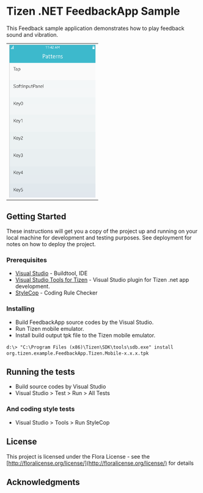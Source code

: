 # Tizen .NET FeedbackApp Sample

This Feedback sample application demonstrates how to play feedback sound and vibration.

<table>
<tr>
<td>
<center><img src='FeedbackApp.png' height=400></center>
</td>
</tr>
</table>

## Getting Started

These instructions will get you a copy of the project up and running on your local machine for development and testing purposes. See deployment for notes on how to deploy the project.

### Prerequisites

* [Visual Studio](https://www.visualstudio.com/) - Buildtool, IDE
* [Visual Studio Tools for Tizen](https://developer.tizen.org/development/tizen-.net-preview/visual-studio-tools-tizen) - Visual Studio plugin for Tizen .net app development.
* [StyleCop](https://github.com/StyleCop/StyleCop) - Coding Rule Checker

### Installing

* Build FeedbackApp source codes by the Visual Studio.
* Run Tizen mobile emulator.
* Install build output tpk file to the Tizen mobile emulator.

```
d:\> "C:\Program Files (x86)\Tizen\SDK\tools\sdb.exe" install org.tizen.example.FeedbackApp.Tizen.Mobile-x.x.x.tpk 
```

## Running the tests

* Build source codes by Visual Studio
* Visual Studio > Test > Run > All Tests

### And coding style tests

* Visual Studio > Tools > Run StyleCop

## License

This project is licensed under the Flora License - see the [http://floralicense.org/license/](http://floralicense.org/license/) for details

## Acknowledgments
